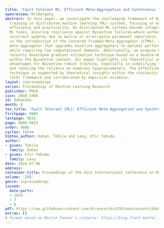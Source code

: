 ```yaml
---
title: 'Fault Tolerant ML: Efficient Meta-Aggregation and Synchronous Training'
openreview: Ht20wtgaty
abstract: In this paper, we investigate the challenging framework of Byzantine-robust
  training in distributed machine learning (ML) systems, focusing on enhancing both
  efficiency and practicality. As distributed ML systems become integral for complex
  ML tasks, ensuring resilience against Byzantine failures—where workers may contribute
  incorrect updates due to malice or error—gains paramount importance. Our first contribution
  is the introduction of the Centered Trimmed Meta Aggregator (CTMA), an efficient
  meta-aggregator that upgrades baseline aggregators to optimal performance levels,
  while requiring low computational demands. Additionally, we propose harnessing a
  recently developed gradient estimation technique based on a double-momentum strategy
  within the Byzantine context. Our paper highlights its theoretical and practical
  advantages for Byzantine-robust training, especially in simplifying the tuning process
  and reducing the reliance on numerous hyperparameters. The effectiveness of this
  technique is supported by theoretical insights within the stochastic convex optimization
  (SCO) framework and corroborated by empirical evidence.
layout: inproceedings
series: Proceedings of Machine Learning Research
publisher: PMLR
issn: 2640-3498
id: dahan24a
month: 0
tex_title: 'Fault Tolerant {ML}: Efficient Meta-Aggregation and Synchronous Training'
firstpage: 9806
lastpage: 9833
page: 9806-9833
order: 9806
cycles: false
bibtex_author: Dahan, Tehila and Levy, Kfir Yehuda
author:
- given: Tehila
  family: Dahan
- given: Kfir Yehuda
  family: Levy
date: 2024-07-08
address:
container-title: Proceedings of the 41st International Conference on Machine Learning
volume: '235'
genre: inproceedings
issued:
  date-parts:
  - 2024
  - 7
  - 8
pdf: https://raw.githubusercontent.com/mlresearch/v235/main/assets/dahan24a/dahan24a.pdf
extras: []
# Format based on Martin Fenner's citeproc: https://blog.front-matter.io/posts/citeproc-yaml-for-bibliographies/
---
```

